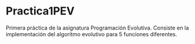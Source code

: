 # Practica1PEV
Primera práctica de la asignatura Programación Evolutiva. Consiste en la implementación del algoritmo evolutivo para 5 funciones diferentes.
